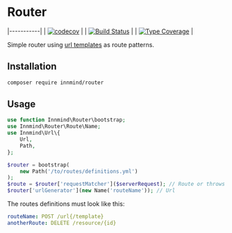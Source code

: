 # Router

|-----------|
| [![codecov](https://codecov.io/gh/Innmind/Filesystem/branch/develop/graph/badge.svg)](https://codecov.io/gh/Innmind/Filesystem) |
| [![Build Status](https://github.com/Innmind/Filesystem/workflows/CI/badge.svg)](https://github.com/Innmind/Filesystem/actions?query=workflow%3ACI) |
| [![Type Coverage](https://shepherd.dev/github/Innmind/Filesystem/coverage.svg)](https://shepherd.dev/github/Innmind/Filesystem) |

Simple router using [url templates](https://github.com/Innmind/UrlTemplate) as route patterns.

## Installation

```sh
composer require innmind/router
```

## Usage

```php
use function Innmind\Router\bootstrap;
use Innmind\Router\Route\Name;
use Innmind\Url\{
    Url,
    Path,
};

$router = bootstrap(
    new Path('/to/routes/definitions.yml')
);
$route = $router['requestMatcher']($serverRequest); // Route or throws NoMatchingRouteFound
$router['urlGenerator'](new Name('routeName')); // Url
```

The routes definitions must look like this:

```yaml
routeName: POST /url{/template}
anotherRoute: DELETE /resource/{id}
```
